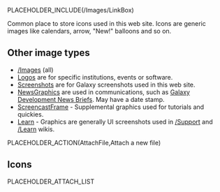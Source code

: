 PLACEHOLDER_INCLUDE(/Images/LinkBox)

Common place to store icons used in this web site. Icons are generic images like calendars, arrow, "New!" balloons and so on.

## Other image types
* [/Images](/src/Images/index.md) (all)
* [Logos](/src/Images/Logos/index.md) are for specific institutions, events or software.
* [Screenshots](/src/Images/Screenshots/index.md) are for Galaxy screenshots used in this web site.
* [NewsGraphics](/src/Images/NewsGraphics/index.md) are used in communications, such as [Galaxy Development News Briefs](/src/DevNewsBriefs/index.md). May have a date stamp.
* [ScreencastFrame](/src/Images/ScreencastFrame/index.md) - Supplemental graphics used for tutorials and quickies.
* [Learn](/src/Images/Learn/index.md) - Graphics are generally UI screenshots used in [/Support](/src/Support/index.md) and [/Learn](/src/Learn/index.md) wikis.

PLACEHOLDER_ACTION(AttachFile,Attach a new file)

## Icons

PLACEHOLDER_ATTACH_LIST
